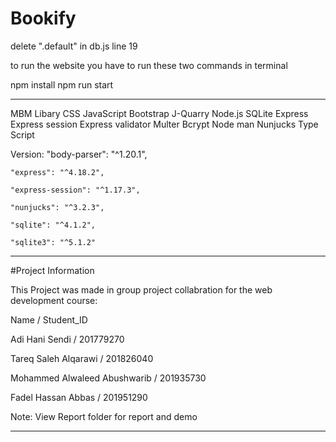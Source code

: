 # Bookify
delete ".default" in db.js line 19

to run the website you have to run these two commands in terminal

npm install
npm run start
********
MBM Libary
CSS
JavaScript
Bootstrap
J-Quarry 
Node.js
SQLite
Express
Express session
Express validator
Multer 
Bcrypt
Node man
Nunjucks
Type Script

Version:
  "body-parser": "^1.20.1",

    "express": "^4.18.2",

    "express-session": "^1.17.3",

    "nunjucks": "^3.2.3",

    "sqlite": "^4.1.2",

    "sqlite3": "^5.1.2"
********
#Project Information 

This Project was made in group project collabration for the web development course:

Name / Student_ID

Adi Hani Sendi / 201779270

Tareq Saleh Alqarawi / 201826040

Mohammed Alwaleed Abushwarib / 201935730

Fadel Hassan Abbas / 201951290

Note: View Report folder for report and demo

********
